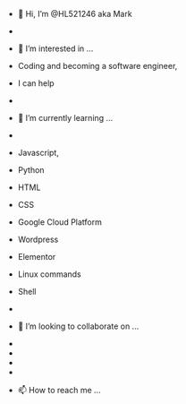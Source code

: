 - 👋 Hi, I’m @HL521246 aka Mark
- 
- 👀 I’m interested in ... 
- Coding and becoming a software engineer, 
- I can help
- 
- 🌱 I’m currently learning ... 
- 
- Javascript, 
- Python
- HTML
- CSS
- Google Cloud Platform
- Wordpress
- Elementor
- Linux commands
- Shell 



- 
- 💞️ I’m looking to collaborate on ... 
- 
- 
- 
- 
- 📫 How to reach me ...

<!---
HL521246/HL521246 is a ✨ special ✨ repository because its `README.md` (this file) appears on your GitHub profile.
You can click the Preview link to take a look at your changes.
--->
